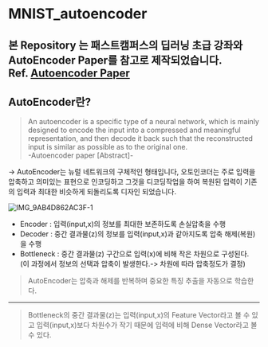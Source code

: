 # MNIST_autoencoder

본 Repository 는 패스트캠퍼스의 딥러닝 초급 강좌와 AutoEncoder Paper를 참고로 제작되었습니다.  
Ref. <a href='https://arxiv.org/abs/2003.05991'>Autoencoder Paper</a>
---
## AutoEncoder란?

> An autoencoder is a specific type of a neural network, which is mainly designed to encode the input into a compressed and meaningful representation,
and then decode it back such that the reconstructed input is similar as possible as to the original one.  
-Autoencoder paper [Abstract]-

-> AutoEncoder는 뉴럴 네트워크의 구체적인 형태입니다, 오토인코더는 주로 입력을 압축하고 의미있는 표현으로 인코딩하고 그것을 디코딩작업을 하여 복원된 입력이 기존의 입력과 최대한 비슷하게 되돌리도록 디자인 되었습니다.

![IMG_9AB4D862AC3F-1](https://user-images.githubusercontent.com/76929568/214225284-53cf9750-4b19-41be-822e-20eb47248a79.jpeg)
- Encoder : 입력(input,x)의 정보를 최대한 보존하도록 손실압축을 수행
- Decoder : 중간 결과물(z)의 정보를 입력(input,x)과 같아지도록 압축 해제(복원)을 수행
- Bottleneck : 중간 결과물(z) 구간으로 입력(x)에 비해 작은 차원으로 구성된다. (이 과정에서 정보의 선택과 압축이 발생한다.-> 차원에 따라 압축정도가 결정)
> AutoEncoder는 압축과 해제를 반복하며 중요한 특징 추출을 자동으로 학습한다.  

---

> Bottleneck의 중간 결과물(z)는 입력(input,x)의 Feature Vector라고 볼 수 있고 입력(input,x)보다 차원수가 작기 때문에 입력에 비해 Dense Vector라고 볼 수 있다.
